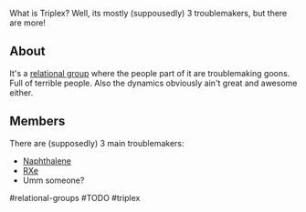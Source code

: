 What is Triplex? Well, its mostly (suppousedly) 3 troublemakers, but there are more!

## About

It's a [relational group](Relational%20Groups.md) where the people part of it are troublemaking goons. Full of terrible people. Also the dynamics obviously ain't great and awesome either.
## Members

There are (supposedly) 3 main troublemakers:
- [Naphthalene](NAEphthalene.md)
- [RXe](RXe.md)
- Umm someone?

#relational-groups #TODO #triplex